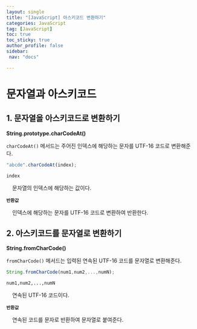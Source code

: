 ```yaml
---
layout: single
title: "[JavaScript] 아스키코드 변환하기"
categories: JavaScript
tag: [JavaScript]
toc: true
toc_sticky: true
author_profile: false
sidebar:
 nav: "docs"

---
```


# 문자열과 아스키코드

## 1. 문자열을 아스키코드로 변환하기

**String.prototype.charCodeAt()**

`charCodeAt()` 메서드는 주어진 인덱스에 해당하는 문자를 UTF-16 코드로 변환해준다.

```js
"abcde".charCodeAt(index);
```

`index`

    문자열의 인덱스에 해당하는 값이다. 

**`반환값`**

    인덱스에 해당하는 문자를 UTF-16 코드로 변환하여 반환한다.

## 2. 아스키코드를 문자열로 변환하기

**String.fromCharCode()** 

`fromCharCode()` 메서드는 입력된 연속된 UTF-16 코드를 문자열로 변환해준다.

```js
String.fromCharCode(num1,num2,...,numN);
```

`num1,num2,...,numN`

    연속된 UTF-16 코드이다. 

**`반환값`** 

    연속된 코드를 문자로 반환하여 문자열로 붙여준다.
